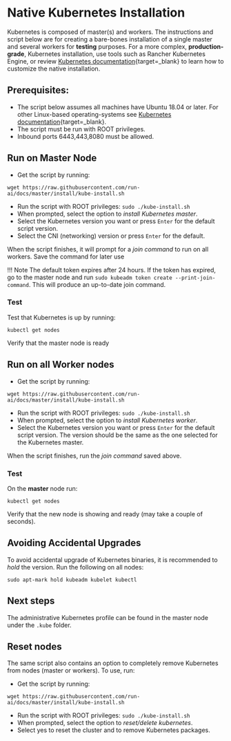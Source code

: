 # Native Kubernetes Installation

Kubernetes is composed of master(s) and workers. The instructions and script below are for creating a bare-bones installation of a single master and several workers for __testing__ purposes. For a more complex, __production-grade__, Kubernetes installation, use tools such as Rancher Kubernetes Engine, or review [Kubernetes documentation](https://kubernetes.io/docs/setup/production-environment/tools/kubeadm/create-cluster-kubeadm/){target=_blank} to learn how to customize the native installation.


## Prerequisites:

* The script below assumes all machines have Ubuntu 18.04 or later. For other Linux-based operating-systems see [Kubernetes documentation](https://kubernetes.io/docs/setup/production-environment/tools/kubeadm/install-kubeadm/){target=_blank}. 
* The script must be run with ROOT privileges.
* Inbound ports 6443,443,8080 must be allowed. 

## Run on Master Node

* Get the script by running: 
```
wget https://raw.githubusercontent.com/run-ai/docs/master/install/kube-install.sh
```
* Run the script with ROOT privileges: `sudo ./kube-install.sh`
* When prompted, select the option to _install Kubernetes master_.
* Select the Kubernetes version you want or press `Enter` for the default script version. 
* Select the CNI (networking) version or press `Enter` for the default.

When the script finishes, it will prompt for a _join command_ to run on all workers. Save the command for later use

!!! Note
    The default token expires after 24 hours. If the token has expired, go to the master node and run `sudo kubeadm token create --print-join-command`. This will produce an up-to-date join command.

### Test

Test that Kubernetes is up by running:
```
kubectl get nodes
```
Verify that the master node is ready


## Run on all Worker nodes

* Get the script by running: 
```
wget https://raw.githubusercontent.com/run-ai/docs/master/install/kube-install.sh
```
* Run the script with ROOT privileges: `sudo ./kube-install.sh`
* When prompted, select the option to _install Kubernetes worker_.
* Select the Kubernetes version you want or press `Enter` for the default script version. The version should be the same as the one selected for the Kubernetes master. 

When the script finishes, run the _join command_ saved above. 

### Test

On the __master__ node run:
```
kubectl get nodes
```
Verify that the new node is showing and ready (may take a couple of seconds).

## Avoiding Accidental Upgrades

To avoid accidental upgrade of Kubernetes binaries, it is recommended to _hold_ the version. Run the following on all nodes:

```
sudo apt-mark hold kubeadm kubelet kubectl
```

## Next steps

The administrative Kubernetes profile can be found in the master node under the `.kube` folder. 

## Reset nodes

The same script also contains an option to completely remove Kubernetes from nodes (master or workers). To use, run: 

* Get the script by running: 
```
wget https://raw.githubusercontent.com/run-ai/docs/master/install/kube-install.sh
```
* Run the script with ROOT privileges: `sudo ./kube-install.sh`
* When prompted, select the option to _reset/delete kubernetes_.
* Select yes to reset the cluster and to remove Kubernetes packages.

